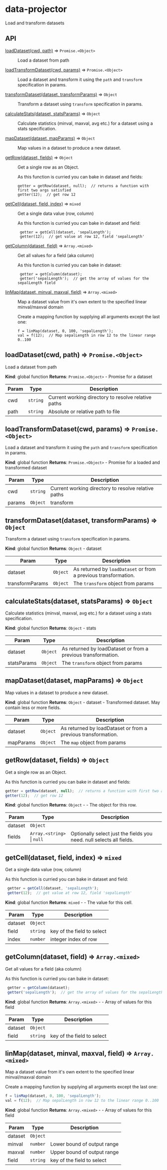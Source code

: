 # data-projector

Load and transform datasets

## API


<dl>
<dt><a href="#loadDataset">loadDataset(cwd, path)</a> ⇒ <code>Promise.&lt;Object&gt;</code></dt>
<dd><p>Load a dataset from path</p>
</dd>
<dt><a href="#loadTransformDataset">loadTransformDataset(cwd, params)</a> ⇒ <code>Promise.&lt;Object&gt;</code></dt>
<dd><p>Load a dataset and transform it using the <code>path</code> and <code>transform</code> specification
in params.</p>
</dd>
<dt><a href="#transformDataset">transformDataset(dataset, transformParams)</a> ⇒ <code>Object</code></dt>
<dd><p>Transform a dataset using <code>transform</code> specification in params.</p>
</dd>
<dt><a href="#calculateStats">calculateStats(dataset, statsParams)</a> ⇒ <code>Object</code></dt>
<dd><p>Calculate statistics (minval, maxval, avg etc.) for a dataset using a stats specification.</p>
</dd>
<dt><a href="#mapDataset">mapDataset(dataset, mapParams)</a> ⇒ <code>Object</code></dt>
<dd><p>Map values in a dataset to produce a new dataset.</p>
</dd>
<dt><a href="#getRow">getRow(dataset, fields)</a> ⇒ <code>Object</code></dt>
<dd><p>Get a single row as an Object.</p>
<p>As this function is curried you can bake in dataset and fields:</p>
<pre><code class="language-javascript">getter = getRow(dataset, null);  // returns a function with first two args satisfied
getter(12);  // get row 12
</code></pre>
</dd>
<dt><a href="#getCell">getCell(dataset, field, index)</a> ⇒ <code>mixed</code></dt>
<dd><p>Get a single data value (row, column)</p>
<p>As this function is curried you can bake in dataset and field:</p>
<pre><code class="language-javascript"> getter = getCell(dataset, &#39;sepalLength&#39;);
 getter(12);  // get value at row 12, field &#39;sepalLength&#39;
</code></pre>
</dd>
<dt><a href="#getColumn">getColumn(dataset, field)</a> ⇒ <code>Array.&lt;mixed&gt;</code></dt>
<dd><p>Get all values for a field (aka column)</p>
<p>As this function is curried you can bake in dataset:</p>
<pre><code class="language-javascript"> getter = getColumn(dataset);
 getter(&#39;sepalLength&#39;);  // get the array of values for the sepalLength field
</code></pre>
</dd>
<dt><a href="#linMap">linMap(dataset, minval, maxval, field)</a> ⇒ <code>Array.&lt;mixed&gt;</code></dt>
<dd><p>Map a dataset value from it&#39;s own extent to the specified linear minval/maxval domain</p>
<p>Create a mapping function by supplying all arguments except the last one:</p>
<pre><code class="language-javascript">f = linMap(dataset, 0, 100, &#39;sepalLength&#39;);
val = f(12);  // Map sepalLength in row 12 to the linear range 0..100
</code></pre>
</dd>
</dl>

<a name="loadDataset"></a>

## loadDataset(cwd, path) ⇒ <code>Promise.&lt;Object&gt;</code>
Load a dataset from path

**Kind**: global function
**Returns**: <code>Promise.&lt;Object&gt;</code> - Promise for a dataset

| Param | Type | Description |
| --- | --- | --- |
| cwd | <code>string</code> | Current working directory to resolve relative paths |
| path | <code>string</code> | Absolute or relative path to file |

<a name="loadTransformDataset"></a>

## loadTransformDataset(cwd, params) ⇒ <code>Promise.&lt;Object&gt;</code>
Load a dataset and transform it using the `path` and `transform` specification
in params.

**Kind**: global function
**Returns**: <code>Promise.&lt;Object&gt;</code> - Promise for a loaded and transformed dataset

| Param | Type | Description |
| --- | --- | --- |
| cwd | <code>string</code> | Current working directory to resolve relative paths |
| params | <code>Object</code> | transform |

<a name="transformDataset"></a>

## transformDataset(dataset, transformParams) ⇒ <code>Object</code>
Transform a dataset using `transform` specification in params.

**Kind**: global function
**Returns**: <code>Object</code> - dataset

| Param | Type | Description |
| --- | --- | --- |
| dataset | <code>Object</code> | As returned by `loadDataset` or from a previous                          transformation. |
| transformParams | <code>Object</code> | The `transform` object from params |

<a name="calculateStats"></a>

## calculateStats(dataset, statsParams) ⇒ <code>Object</code>
Calculate statistics (minval, maxval, avg etc.) for a dataset using a stats specification.

**Kind**: global function
**Returns**: <code>Object</code> - stats

| Param | Type | Description |
| --- | --- | --- |
| dataset | <code>Object</code> | As returned by loadDataset or from a previous transformation. |
| statsParams | <code>Object</code> | The `transform` object from params |

<a name="mapDataset"></a>

## mapDataset(dataset, mapParams) ⇒ <code>Object</code>
Map values in a dataset to produce a new dataset.

**Kind**: global function
**Returns**: <code>Object</code> - dataset - Transformed dataset. May contain less or more fields.

| Param | Type | Description |
| --- | --- | --- |
| dataset | <code>Object</code> | As returned by loadDataset or from a previous transformation. |
| mapParams | <code>Object</code> | The `map` object from params |

<a name="getRow"></a>

## getRow(dataset, fields) ⇒ <code>Object</code>
Get a single row as an Object.

As this function is curried you can bake in dataset and fields:

```js
getter = getRow(dataset, null);  // returns a function with first two args satisfied
getter(12);  // get row 12
```

**Kind**: global function
**Returns**: <code>Object</code> - - The object for this row.

| Param | Type | Description |
| --- | --- | --- |
| dataset | <code>Object</code> |  |
| fields | <code>Array.&lt;string&gt;</code> \| <code>null</code> | Optionally select just the fields you need.                                    null selects all fields. |

<a name="getCell"></a>

## getCell(dataset, field, index) ⇒ <code>mixed</code>
Get a single data value (row, column)

As this function is curried you can bake in dataset and field:

```js
 getter = getCell(dataset, 'sepalLength');
 getter(12);  // get value at row 12, field 'sepalLength'
```

**Kind**: global function
**Returns**: <code>mixed</code> - - The value for this cell.

| Param | Type | Description |
| --- | --- | --- |
| dataset | <code>Object</code> |  |
| field | <code>string</code> | key of the field to select |
| index | <code>number</code> | integer index of row |

<a name="getColumn"></a>

## getColumn(dataset, field) ⇒ <code>Array.&lt;mixed&gt;</code>
Get all values for a field (aka column)

As this function is curried you can bake in dataset:

```js
 getter = getColumn(dataset);
 getter('sepalLength');  // get the array of values for the sepalLength field
```

**Kind**: global function
**Returns**: <code>Array.&lt;mixed&gt;</code> - - Array of values for this field

| Param | Type | Description |
| --- | --- | --- |
| dataset | <code>Object</code> |  |
| field | <code>string</code> | key of the field to select |

<a name="linMap"></a>

## linMap(dataset, minval, maxval, field) ⇒ <code>Array.&lt;mixed&gt;</code>
Map a dataset value from it's own extent to the specified linear minval/maxval domain

Create a mapping function by supplying all arguments except the last one:

```js
f = linMap(dataset, 0, 100, 'sepalLength');
val = f(12);  // Map sepalLength in row 12 to the linear range 0..100
```

**Kind**: global function
**Returns**: <code>Array.&lt;mixed&gt;</code> - - Array of values for this field

| Param | Type | Description |
| --- | --- | --- |
| dataset | <code>Object</code> |  |
| minval | <code>number</code> | Lower bound of output range |
| maxval | <code>number</code> | Upper bound of output range |
| field | <code>string</code> | key of the field to select |
